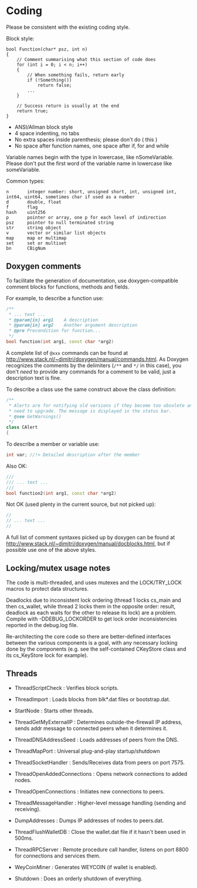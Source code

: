 Coding
====================

Please be consistent with the existing coding style.

Block style:

	bool Function(char* psz, int n)
	{
	    // Comment summarising what this section of code does
	    for (int i = 0; i < n; i++)
	    {
	        // When something fails, return early
	        if (!Something())
	            return false;
	        ...
	    }

	    // Success return is usually at the end
	    return true;
	}

- ANSI/Allman block style
- 4 space indenting, no tabs
- No extra spaces inside parenthesis; please don't do ( this )
- No space after function names, one space after if, for and while

Variable names begin with the type in lowercase, like nSomeVariable.
Please don't put the first word of the variable name in lowercase like
someVariable.

Common types:

	n       integer number: short, unsigned short, int, unsigned int, int64, uint64, sometimes char if used as a number
	d       double, float
	f       flag
	hash    uint256
	p       pointer or array, one p for each level of indirection
	psz     pointer to null terminated string
	str     string object
	v       vector or similar list objects
	map     map or multimap
	set     set or multiset
	bn      CBigNum

Doxygen comments
-----------------

To facilitate the generation of documentation, use doxygen-compatible comment blocks for functions, methods and fields.

For example, to describe a function use:
```c++
/**
 * ... text ...
 * @param[in] arg1    A description
 * @param[in] arg2    Another argument description
 * @pre Precondition for function...
 */
bool function(int arg1, const char *arg2)
```
A complete list of `@xxx` commands can be found at http://www.stack.nl/~dimitri/doxygen/manual/commands.html.
As Doxygen recognizes the comments by the delimiters (`/**` and `*/` in this case), you don't
*need* to provide any commands for a comment to be valid, just a description text is fine.

To describe a class use the same construct above the class definition:
```c++
/**
 * Alerts are for notifying old versions if they become too obsolete and
 * need to upgrade. The message is displayed in the status bar.
 * @see GetWarnings()
 */
class CAlert
{
```

To describe a member or variable use:
```c++
int var; //!< Detailed description after the member
```

Also OK:
```c++
///
/// ... text ...
///
bool function2(int arg1, const char *arg2)
```

Not OK (used plenty in the current source, but not picked up):
```c++
//
// ... text ...
//
```

A full list of comment syntaxes picked up by doxygen can be found at http://www.stack.nl/~dimitri/doxygen/manual/docblocks.html,
but if possible use one of the above styles.

Locking/mutex usage notes
-------------------------

The code is multi-threaded, and uses mutexes and the
LOCK/TRY_LOCK macros to protect data structures.

Deadlocks due to inconsistent lock ordering (thread 1 locks cs_main
and then cs_wallet, while thread 2 locks them in the opposite order:
result, deadlock as each waits for the other to release its lock) are
a problem. Compile with -DDEBUG_LOCKORDER to get lock order
inconsistencies reported in the debug.log file.

Re-architecting the core code so there are better-defined interfaces
between the various components is a goal, with any necessary locking
done by the components (e.g. see the self-contained CKeyStore class
and its cs_KeyStore lock for example).

Threads
-------

- ThreadScriptCheck : Verifies block scripts.

- ThreadImport : Loads blocks from blk*.dat files or bootstrap.dat.

- StartNode : Starts other threads.

- ThreadGetMyExternalIP : Determines outside-the-firewall IP address, sends addr message to connected peers when it determines it.

- ThreadDNSAddressSeed : Loads addresses of peers from the DNS.

- ThreadMapPort : Universal plug-and-play startup/shutdown

- ThreadSocketHandler : Sends/Receives data from peers on port 7575.

- ThreadOpenAddedConnections : Opens network connections to added nodes.

- ThreadOpenConnections : Initiates new connections to peers.

- ThreadMessageHandler : Higher-level message handling (sending and receiving).

- DumpAddresses : Dumps IP addresses of nodes to peers.dat.

- ThreadFlushWalletDB : Close the wallet.dat file if it hasn't been used in 500ms.

- ThreadRPCServer : Remote procedure call handler, listens on port 8800 for connections and services them.

- WeyCoinMiner : Generates WEYCOIN (if wallet is enabled).

- Shutdown : Does an orderly shutdown of everything.
